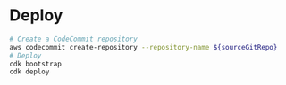 <!--
Copyright Amazon.com, Inc. or its affiliates. All Rights Reserved.
SPDX-License-Identifier: MIT-0
-->

#  Deploy

```sh
# Create a CodeCommit repository
aws codecommit create-repository --repository-name ${sourceGitRepo}
# Deploy
cdk bootstrap
cdk deploy
```
